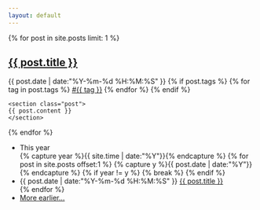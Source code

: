 ```yaml
---
layout: default
---
```


<div>
  {% for post in site.posts limit: 1 %}
  <article class="content">
    <section class="title">
      <h2><a href="{{ post.url }}">{{ post.title }}</a></h2>
    </section>
    <section class="meta">
    <span class="time">
      <time datetime="{{ post.date | date:"%Y-%m-%d %H:%M:%S" }}">{{ post.date | date:"%Y-%m-%d %H:%M:%S" }}</time>
    </span>
    {% if post.tags %}
    <span class="tags">
      {% for tag in post.tags %}
      <a href="/tags/#{{ tag }}" title="{{ tag }}">#{{ tag }}</a>
      {% endfor %}
    </span>
    {% endif %}
    </section>

    <section class="post">
    {{ post.content }}
    </section>

  </article>
  {% endfor %}

  <div class="divider"></div>
  <ul class="listing main-listing">
    <li class="listing-seperator">This year</li>
    {% capture year %}{{ site.time | date:"%Y"}}{% endcapture %}
    {% for post in site.posts offset:1 %}
    {% capture y %}{{ post.date | date:"%Y"}}{% endcapture %}
    {% if year != y %}
    {% break %}
    {% endif %}
    <li class="listing-item">
      <time datetime="{{ post.date | date:"%Y-%m-%d %H:%M:%S" }}">{{ post.date | date:"%Y-%m-%d %H:%M:%S" }}</time>
      <a href="{{ post.url }}" title="{{ post.title }}">{{ post.title }}</a>
    </li>
    {% endfor %}
    <li class="listing-seperator"><a href="/archive">More earlier...</a></li>
  </ul>
</div>
